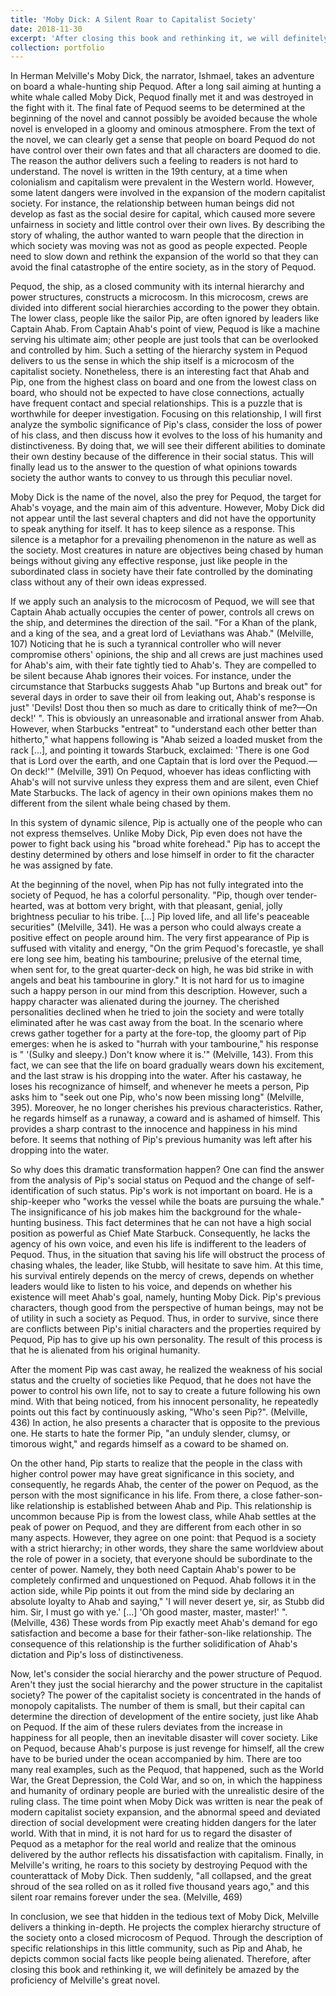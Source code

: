 ```yaml
---
title: 'Moby Dick: A Silent Roar to Capitalist Society'
date: 2018-11-30
excerpt: 'After closing this book and rethinking it, we will definitely be amazed by the proficiency of the great novel.'
collection: portfolio
---
```

In Herman Melville's Moby Dick, the narrator, Ishmael, takes an adventure on board a whale-hunting ship Pequod. After a long sail aiming at hunting a white whale called Moby Dick, Pequod finally met it and was destroyed in the fight with it. The final fate of Pequod seems to be determined at the beginning of the novel and cannot possibly be avoided because the whole novel is enveloped in a gloomy and ominous atmosphere. From the text of the novel, we can clearly get a sense that people on board Pequod do not have control over their own fates and that all characters are doomed to die. The reason the author delivers such a feeling to readers is not hard to understand. The novel is written in the 19th century, at a time when colonialism and capitalism were prevalent in the Western world. However, some latent dangers were involved in the expansion of the modern capitalist society. For instance, the relationship between human beings did not develop as fast as the social desire for capital, which caused more severe unfairness in society and little control over their own lives. By describing the story of whaling, the author wanted to warn people that the direction in which society was moving was not as good as people expected. People need to slow down and rethink the expansion of the world so that they can avoid the final catastrophe of the entire society, as in the story of Pequod.

Pequod, the ship, as a closed community with its internal hierarchy and power structures, constructs a microcosm. In this microcosm, crews are divided into different social hierarchies according to the power they obtain. The lower class, people like the sailor Pip, are often ignored by leaders like Captain Ahab. From Captain Ahab's point of view, Pequod is like a machine serving his ultimate aim; other people are just tools that can be overlooked and controlled by him. Such a setting of the hierarchy system in Pequod delivers to us the sense in which the ship itself is a microcosm of the capitalist society. Nonetheless, there is an interesting fact that Ahab and Pip, one from the highest class on board and one from the lowest class on board, who should not be expected to have close connections, actually have frequent contact and special relationships. This is a puzzle that is worthwhile for deeper investigation. Focusing on this relationship, I will first analyze the symbolic significance of Pip's class, consider the loss of power of his class, and then discuss how it evolves to the loss of his humanity and distinctiveness. By doing that, we will see their different abilities to dominate their own destiny because of the difference in their social status. This will finally lead us to the answer to the question of what opinions towards society the author wants to convey to us through this peculiar novel.

Moby Dick is the name of the novel, also the prey for Pequod, the target for Ahab's voyage, and the main aim of this adventure. However, Moby Dick did not appear until the last several chapters and did not have the opportunity to speak anything for itself. It has to keep silence as a response. This silence is a metaphor for a prevailing phenomenon in the nature as well as the society. Most creatures in nature are objectives being chased by human beings without giving any effective response, just like people in the subordinated class in society have their fate controlled by the dominating class without any of their own ideas expressed.

If we apply such an analysis to the microcosm of Pequod, we will see that Captain Ahab actually occupies the center of power, controls all crews on the ship, and determines the direction of the sail. "For a Khan of the plank, and a king of the sea, and a great lord of Leviathans was Ahab." (Melville, 107) Noticing that he is such a tyrannical controller who will never compromise others' opinions, the ship and all crews are just machines used for Ahab's aim, with their fate tightly tied to Ahab's. They are compelled to be silent because Ahab ignores their voices. For instance, under the circumstance that Starbucks suggests Ahab "up Burtons and break out" for several days in order to save their oil from leaking out, Ahab's response is just" 'Devils! Dost thou then so much as dare to critically think of me?—On deck!' ". This is obviously an unreasonable and irrational answer from Ahab. However, when Starbucks "entreat" to "understand each other better than hitherto," what happens following is "Ahab seized a loaded musket from the rack [...], and pointing it towards Starbuck, exclaimed: 'There is one God that is Lord over the earth, and one Captain that is lord over the Pequod.—On deck!'" (Melville, 391) On Pequod, whoever has ideas conflicting with Ahab's will not survive unless they express them and are silent, even Chief Mate Starbucks. The lack of agency in their own opinions makes them no different from the silent whale being chased by them.

In this system of dynamic silence, Pip is actually one of the people who can not express themselves. Unlike Moby Dick, Pip even does not have the power to fight back using his "broad white forehead." Pip has to accept the destiny determined by others and lose himself in order to fit the character he was assigned by fate.

At the beginning of the novel, when Pip has not fully integrated into the society of Pequod, he has a colorful personality. "Pip, though over tender-hearted, was at bottom very bright, with that pleasant, genial, jolly brightness peculiar to his tribe. [...] Pip loved life, and all life's peaceable securities" (Melville, 341). He was a person who could always create a positive effect on people around him. The very first appearance of Pip is suffused with vitality and energy, "On the grim Pequod's forecastle, ye shall ere long see him, beating his tambourine; prelusive of the eternal time, when sent for, to the great quarter-deck on high, he was bid strike in with angels and beat his tambourine in glory." It is not hard for us to imagine such a happy person in our mind from this description. However, such a happy character was alienated during the journey. The cherished personalities declined when he tried to join the society and were totally eliminated after he was cast away from the boat. In the scenario where crews gather together for a party at the fore-top, the gloomy part of Pip emerges: when he is asked to "hurrah with your tambourine," his response is " '(Sulky and sleepy.) Don't know where it is.'" (Melville, 143). From this fact, we can see that the life on board gradually wears down his excitement, and the last straw is his dropping into the water. After his castaway, he loses his recognizance of himself, and whenever he meets a person, Pip asks him to "seek out one Pip, who's now been missing long" (Melville, 395). Moreover, he no longer cherishes his previous characteristics. Rather, he regards himself as a runaway, a coward and is ashamed of himself. This provides a sharp contrast to the innocence and happiness in his mind before. It seems that nothing of Pip's previous humanity was left after his dropping into the water.

So why does this dramatic transformation happen? One can find the answer from the analysis of Pip's social status on Pequod and the change of self-identification of such status. Pip's work is not important on board. He is a ship-keeper who "works the vessel while the boats are pursuing the whale." The insignificance of his job makes him the background for the whale-hunting business. This fact determines that he can not have a high social position as powerful as Chief Mate Starbuck. Consequently, he lacks the agency of his own voice, and even his life is indifferent to the leaders of Pequod. Thus, in the situation that saving his life will obstruct the process of chasing whales, the leader, like Stubb, will hesitate to save him. At this time, his survival entirely depends on the mercy of crews, depends on whether leaders would like to listen to his voice, and depends on whether his existence will meet Ahab's goal, namely, hunting Moby Dick. Pip's previous characters, though good from the perspective of human beings, may not be of utility in such a society as Pequod. Thus, in order to survive, since there are conflicts between Pip's initial characters and the properties required by Pequod, Pip has to give up his own personality. The result of this process is that he is alienated from his original humanity.

After the moment Pip was cast away, he realized the weakness of his social status and the cruelty of societies like Pequod, that he does not have the power to control his own life, not to say to create a future following his own mind. With that being noticed, from his innocent personality, he repeatedly points out this fact by continuously asking, "Who's seen Pip?". (Melville, 436) In action, he also presents a character that is opposite to the previous one. He starts to hate the former Pip, "an unduly slender, clumsy, or timorous wight," and regards himself as a coward to be shamed on.

On the other hand, Pip starts to realize that the people in the class with higher control power may have great significance in this society, and consequently, he regards Ahab, the center of the power on Pequod, as the person with the most significance in his life. From there, a close father-son-like relationship is established between Ahab and Pip. This relationship is uncommon because Pip is from the lowest class, while Ahab settles at the peak of power on Pequod, and they are different from each other in so many aspects. However, they agree on one point: that Pequod is a society with a strict hierarchy; in other words, they share the same worldview about the role of power in a society, that everyone should be subordinate to the center of power. Namely, they both need Captain Ahab's power to be completely confirmed and unquestioned on Pequod. Ahab follows it in the action side, while Pip points it out from the mind side by declaring an absolute loyalty to Ahab and saying," 'I will never desert ye, sir, as Stubb did him. Sir, I must go with ye.' [...] 'Oh good master, master, master!' ". (Melville, 436) These words from Pip exactly meet Ahab's demand for ego satisfaction and become a base for their father-son-like relationship. The consequence of this relationship is the further solidification of Ahab's dictation and Pip's loss of distinctiveness.

Now, let's consider the social hierarchy and the power structure of Pequod. Aren't they just the social hierarchy and the power structure in the capitalist society? The power of the capitalist society is concentrated in the hands of monopoly capitalists. The number of them is small, but their capital can determine the direction of development of the entire society, just like Ahab on Pequod. If the aim of these rulers deviates from the increase in happiness for all people, then an inevitable disaster will cover society. Like on Pequod, because Ahab's purpose is just revenge for himself, all the crew have to be buried under the ocean accompanied by him. There are too many real examples, such as the Pequod, that happened, such as the World War, the Great Depression, the Cold War, and so on, in which the happiness and humanity of ordinary people are buried with the unrealistic desire of the ruling class. The time point when Moby Dick was written is near the peak of modern capitalist society expansion, and the abnormal speed and deviated direction of social development were creating hidden dangers for the later world. With that in mind, it is not hard for us to regard the disaster of Pequod as a metaphor for the real world and realize that the ominous delivered by the author reflects his dissatisfaction with capitalism. Finally, in Melville's writing, he roars to this society by destroying Pequod with the counterattack of Moby Dick. Then suddenly, "all collapsed, and the great shroud of the sea rolled on as it rolled five thousand years ago," and this silent roar remains forever under the sea. (Melville, 469)

In conclusion, we see that hidden in the tedious text of Moby Dick, Melville delivers a thinking in-depth. He projects the complex hierarchy structure of the society onto a closed microcosm of Pequod. Through the description of specific relationships in this little community, such as Pip and Ahab, he depicts common social facts like people being alienated. Therefore, after closing this book and rethinking it, we will definitely be amazed by the proficiency of Melville's great novel.
